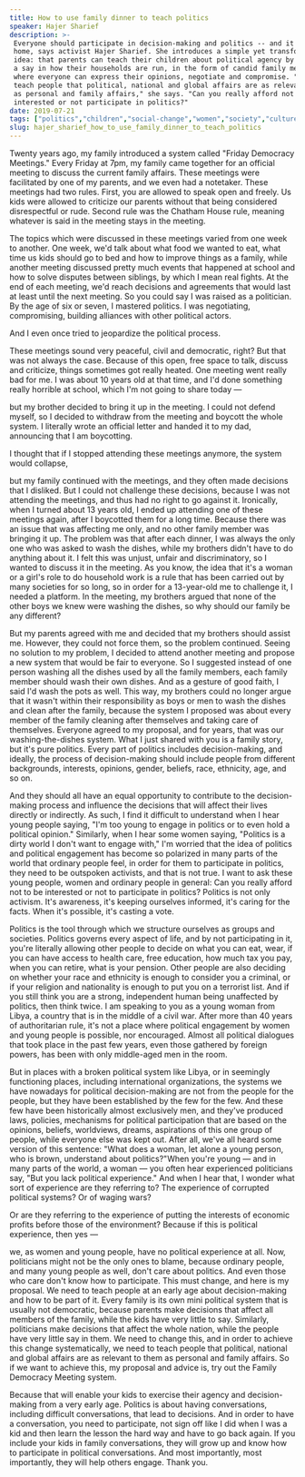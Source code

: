 ```yaml
---
title: How to use family dinner to teach politics
speaker: Hajer Sharief
description: >-
 Everyone should participate in decision-making and politics -- and it starts at
 home, says activist Hajer Sharief. She introduces a simple yet transformative
 idea: that parents can teach their children about political agency by giving them
 a say in how their households are run, in the form of candid family meetings
 where everyone can express their opinions, negotiate and compromise. "We need to
 teach people that political, national and global affairs are as relevant to them
 as personal and family affairs," she says. "Can you really afford not to be
 interested or not participate in politics?"
date: 2019-07-21
tags: ["politics","children","social-change","women","society","culture","democracy","parenting","middle-east","activism"]
slug: hajer_sharief_how_to_use_family_dinner_to_teach_politics
---
```


Twenty years ago, my family introduced a system called "Friday Democracy Meetings." Every
Friday at 7pm, my family came together for an official meeting to discuss the current
family affairs. These meetings were facilitated by one of my parents, and we even had a
notetaker. These meetings had two rules. First, you are allowed to speak open and freely.
Us kids were allowed to criticize our parents without that being considered disrespectful
or rude. Second rule was the Chatham House rule, meaning whatever is said in the meeting
stays in the meeting.

The topics which were discussed in these meetings varied from one week to another. One
week, we'd talk about what food we wanted to eat, what time us kids should go to bed and
how to improve things as a family, while another meeting discussed pretty much events that
happened at school and how to solve disputes between siblings, by which I mean real
fights. At the end of each meeting, we'd reach decisions and agreements that would last at
least until the next meeting. So you could say I was raised as a politician. By the age of
six or seven, I mastered politics. I was negotiating, compromising, building alliances
with other political actors.

And I even once tried to jeopardize the political process.

These meetings sound very peaceful, civil and democratic, right? But that was not always
the case. Because of this open, free space to talk, discuss and criticize, things
sometimes got really heated. One meeting went really bad for me. I was about 10 years old
at that time, and I'd done something really horrible at school, which I'm not going to
share today —

but my brother decided to bring it up in the meeting. I could not defend myself, so I
decided to withdraw from the meeting and boycott the whole system. I literally wrote an
official letter and handed it to my dad, announcing that I am boycotting.

I thought that if I stopped attending these meetings anymore, the system would
collapse,

but my family continued with the meetings, and they often made decisions that I disliked.
But I could not challenge these decisions, because I was not attending the meetings, and
thus had no right to go against it. Ironically, when I turned about 13 years old, I ended
up attending one of these meetings again, after I boycotted them for a long time. Because
there was an issue that was affecting me only, and no other family member was bringing it
up. The problem was that after each dinner, I was always the only one who was asked to
wash the dishes, while my brothers didn't have to do anything about it. I felt this was
unjust, unfair and discriminatory, so I wanted to discuss it in the meeting. As you know,
the idea that it's a woman or a girl's role to do household work is a rule that has been
carried out by many societies for so long, so in order for a 13-year-old me to challenge
it, I needed a platform. In the meeting, my brothers argued that none of the other boys we
knew were washing the dishes, so why should our family be any different?

But my parents agreed with me and decided that my brothers should assist me. However, they
could not force them, so the problem continued. Seeing no solution to my problem, I decided
to attend another meeting and propose a new system that would be fair to everyone. So I
suggested instead of one person washing all the dishes used by all the family members,
each family member should wash their own dishes. And as a gesture of good faith, I said
I'd wash the pots as well. This way, my brothers could no longer argue that it wasn't
within their responsibility as boys or men to wash the dishes and clean after the family,
because the system I proposed was about every member of the family cleaning after
themselves and taking care of themselves. Everyone agreed to my proposal, and for years,
that was our washing-the-dishes system. What I just shared with you is a family story, but
it's pure politics. Every part of politics includes decision-making, and ideally, the
process of decision-making should include people from different backgrounds, interests,
opinions, gender, beliefs, race, ethnicity, age, and so on.

And they should all have an equal opportunity to contribute to the decision-making process
and influence the decisions that will affect their lives directly or indirectly. As such,
I find it difficult to understand when I hear young people saying, "I'm too young to
engage in politics or to even hold a political opinion." Similarly, when I hear some women
saying, "Politics is a dirty world I don't want to engage with," I'm worried that the idea
of politics and political engagement has become so polarized in many parts of the world
that ordinary people feel, in order for them to participate in politics, they need to be
outspoken activists, and that is not true. I want to ask these young people, women and
ordinary people in general: Can you really afford not to be interested or not to
participate in politics? Politics is not only activism. It's awareness, it's keeping
ourselves informed, it's caring for the facts. When it's possible, it's casting a
vote.

Politics is the tool through which we structure ourselves as groups and societies.
Politics governs every aspect of life, and by not participating in it, you're literally
allowing other people to decide on what you can eat, wear, if you can have access to
health care, free education, how much tax you pay, when you can retire, what is your
pension. Other people are also deciding on whether your race and ethnicity is enough to
consider you a criminal, or if your religion and nationality is enough to put you on a
terrorist list. And if you still think you are a strong, independent human being
unaffected by politics, then think twice. I am speaking to you as a young woman from Libya,
a country that is in the middle of a civil war. After more than 40 years of authoritarian
rule, it's not a place where political engagement by women and young people is possible,
nor encouraged. Almost all political dialogues that took place in the past few years, even
those gathered by foreign powers, has been with only middle-aged men in the
room.

But in places with a broken political system like Libya, or in seemingly functioning
places, including international organizations, the systems we have nowadays for political
decision-making are not from the people for the people, but they have been established by
the few for the few. And these few have been historically almost exclusively men, and
they've produced laws, policies, mechanisms for political participation that are based on
the opinions, beliefs, worldviews, dreams, aspirations of this one group of people, while
everyone else was kept out. After all, we've all heard some version of this sentence:
"What does a woman, let alone a young person, who is brown, understand about
politics?"When you're young — and in many parts of the world, a woman — you often hear
experienced politicians say, "But you lack political experience." And when I hear that, I
wonder what sort of experience are they referring to? The experience of corrupted
political systems? Or of waging wars?

Or are they referring to the experience of putting the interests of economic profits
before those of the environment? Because if this is political experience, then yes
—

we, as women and young people, have no political experience at all. Now, politicians might
not be the only ones to blame, because ordinary people, and many young people as well,
don't care about politics. And even those who care don't know how to participate. This must
change, and here is my proposal. We need to teach people at an early age about
decision-making and how to be part of it. Every family is its own mini political system
that is usually not democratic, because parents make decisions that affect all members of
the family, while the kids have very little to say. Similarly, politicians make decisions
that affect the whole nation, while the people have very little say in them. We need to
change this, and in order to achieve this change systematically, we need to teach people
that political, national and global affairs are as relevant to them as personal and family
affairs. So if we want to achieve this, my proposal and advice is, try out the Family
Democracy Meeting system.

Because that will enable your kids to exercise their agency and decision-making from a
very early age. Politics is about having conversations, including difficult conversations,
that lead to decisions. And in order to have a conversation, you need to participate, not
sign off like I did when I was a kid and then learn the lesson the hard way and have to go
back again. If you include your kids in family conversations, they will grow up and know
how to participate in political conversations. And most importantly, most importantly,
they will help others engage. Thank you.

<!--
ad_duration=3.33
comment_count=27
event="TEDSummit 2019"
external_start_time=0
has_talk_citation=0
intro_duration=11.82
is_subtitle_required="False"
is_talk_featured="True"
language="en"
language_swap="False"
native_language="en"
number_of_related_talks=6
number_of_speakers=1
number_of_subtitled_videos=24
number_of_tags=10
number_of_talk_download_languages=25
number_of_talk_more_resources=1
number_of_talk_recommendations=0
number_of_talks_take_actions=0
post_ad_duration=0.83
published_timestamp="2019-07-23 12:21:43"
recording_date="2019-07-21"
speaker_description="Activist"
speaker_is_published=1
speaker_name="Hajer Sharief"
talk_name="How to use family dinner to teach politics"
talks_tags=["politics","children","social-change","women","society","culture","democracy","parenting","middle-east","activism"]
talks_take_action=[]
url_audio="https://download.ted.com/talks/HajerSharief_2019T.mp3?apikey=acme-roadrunner"
url_photo_speaker="https://pe.tedcdn.com/images/ted/7cfa1dc6d99e5b408ff7844737d692cf6c9c534f_254x191.jpg"
url_photo_talk="https://s3.amazonaws.com/talkstar-photos/uploads/dac51d32-4868-49e0-89d8-729b1be4be50/HajerSharief_2019T-embed.jpg"
url_webpage="https://www.ted.com/talks/hajer_sharief_how_to_use_family_dinner_to_teach_politics"
video_type_name="TED Stage Talk"
-->